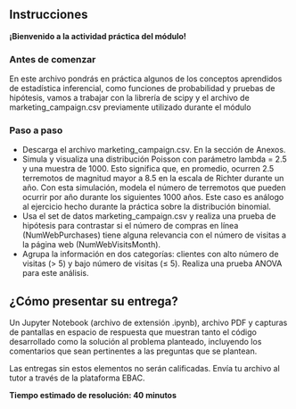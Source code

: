 ## Instrucciones
**¡Bienvenido a la actividad práctica del módulo!**

### Antes de comenzar

En este archivo pondrás en práctica algunos de los conceptos aprendidos de estadística inferencial, como funciones de probabilidad y pruebas de hipótesis, vamos a trabajar con la librería de scipy y el archivo de marketing_campaign.csv previamente utilizado durante el módulo

### Paso a paso

- Descarga el archivo marketing_campaign.csv. En la sección de Anexos.
- Simula y visualiza una distribución Poisson con parámetro lambda = 2.5 y una muestra de 1000. Esto significa que, en promedio, ocurren 2.5 terremotos de magnitud mayor a 8.5 en la escala de Richter durante un año. Con esta simulación, modela el número de terremotos que pueden ocurrir por año durante los siguientes 1000 años. Este caso es análogo al ejercicio hecho durante la práctica sobre la distribución binomial.
- Usa el set de datos marketing_campaign.csv y realiza una prueba de hipótesis para contrastar si el número de compras en línea (NumWebPurchases) tiene alguna relevancia con el número de visitas a la página web (NumWebVisitsMonth).
- Agrupa la información en dos categorías: clientes con alto número de visitas (> 5) y bajo número de visitas (≤ 5). Realiza una prueba ANOVA para este análisis.


## ¿Cómo presentar su entrega?

Un Jupyter Notebook (archivo de extensión .ipynb), archivo PDF y capturas de pantallas en espacio de respuesta que muestran tanto el código desarrollado como la solución al problema planteado, incluyendo los comentarios que sean pertinentes a las preguntas que se plantean. 

Las entregas sin estos elementos no serán calificadas. Envía tu archivo al tutor a través de la plataforma EBAC.

**Tiempo estimado de resolución: 40 minutos**